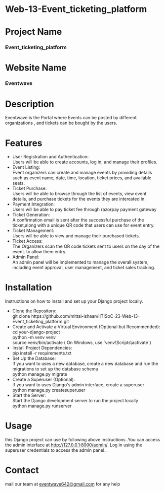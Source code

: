 # Web-13-Event_ticketing_platform

# Project Name
### Event_ticketing_platform

# Website Name
### Eventwave

# Description
Eventwave is the Portal where Events can be posted by different organizations , and tickets can be bought by the
users.


# Features
<ul>
<li>User Registration and Authentication:</li>
Users will be able to create accounts, log in, and manage their profiles. 
<li>Event Listing:</li>
Event organizers can create and manage events by providing details such as event name, date,
time, location, ticket prices, and available seats.
<li>Ticket Purchase:</li>
Users will be able to browse through the list of events, view event details, and purchase
tickets for the events they are interested in.
<li>Payment Integration:</li>
Users will be able to pay ticket fee  through razorpay payment gateway
<li>Ticket Generation:</li>
A confirmation email is sent after the successful purchase of the ticket,along with a
unique QR code that users can use for event entry.
<li>Ticket Management:</li>
Users will be able to view and manage their purchased tickets.
<li>Ticket Access:</li>
The Organizers scan the QR code tickets sent to users on the day of the event. to allow them
entry.
<li>Admin Panel:</li>
An admin panel will be implemented to manage the overall system, including event approval,
user management, and ticket sales tracking.
</ul>


# Installation
Instructions on how to install and set up your Django project locally.
  <ul>
    <li>Clone the Repository: </li>
      git clone https://github.com/mittal-ishaan/IITISoC-23-Web-13-Event_ticketing_platform.git
    <li>Create and Activate a Virtual Environment (Optional but Recommended):</li>
      cd your-django-project<br>
      python -m venv venv <br>
      source venv/bin/activate   ( On Windows, use `venv\Scripts\activate`)
    <li>Install Project Dependencies: </li>
      pip install -r requirements.txt
    <li>Set Up the Database:</li>
      If you want to uses a new database, create a new database and run the migrations to set up the database schema<br>
      python manage.py migrate
    <li>Create a Superuser (Optional):</li>
      If you want to uses Django's admin interface, create a superuser<br>
      python manage.py createsuperuser
    <li>Start the Server:</li>
      Start the Django development server to run the project locally<br>
      python manage.py runserver
  </ul>

# Usage
this Django project can use by following above instructions .You can access the admin interface at http://127.0.0.1:8000/admin/. Log in using the superuser credentials to access the admin panel..

# Contact
mail our team at eventwave642@gmail.com for any help